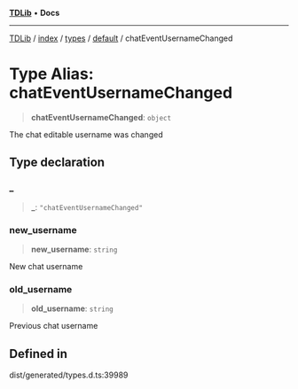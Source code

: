 [**TDLib**](../../../../../../README.md) • **Docs**

***

[TDLib](../../../../../../modules.md) / [index](../../../../../README.md) / [types](../../../README.md) / [default](../README.md) / chatEventUsernameChanged

# Type Alias: chatEventUsernameChanged

> **chatEventUsernameChanged**: `object`

The chat editable username was changed

## Type declaration

### \_

> **\_**: `"chatEventUsernameChanged"`

### new\_username

> **new\_username**: `string`

New chat username

### old\_username

> **old\_username**: `string`

Previous chat username

## Defined in

dist/generated/types.d.ts:39989
